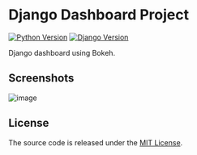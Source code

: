 # Django Dashboard Project

[![Python Version](https://img.shields.io/badge/python-3.7-brightgreen.svg)](https://python.org)
[![Django Version](https://img.shields.io/badge/django-3.2-brightgreen.svg)](https://djangoproject.com)

Django dashboard using Bokeh.

## Screenshots

![image](https://user-images.githubusercontent.com/75334161/125207264-a3a2e980-e261-11eb-86c6-14b0a39784b4.png)

## License

The source code is released under the [MIT License](https://github.com/marcia-marques/django-dashboard/blob/master/LICENSE).
